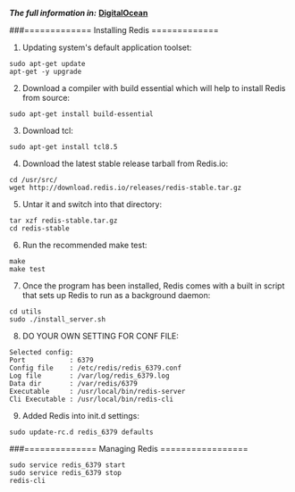 ***The full information in:*** [**DigitalOcean**](https://www.digitalocean.com/community/tutorials/how-to-install-and-use-redis)

###============= Installing Redis =============

1) Updating system's default application toolset: 
```
sudo apt-get update
apt-get -y upgrade
```
2) Download a compiler with build essential which will help to install Redis from source:
```
sudo apt-get install build-essential
```
3) Download tcl:
```
sudo apt-get install tcl8.5
```
4) Download the latest stable release tarball from Redis.io:
```
cd /usr/src/
wget http://download.redis.io/releases/redis-stable.tar.gz
```
5) Untar it and switch into that directory:
```
tar xzf redis-stable.tar.gz
cd redis-stable
```
6) Run the recommended make test: 
```
make
make test
```
7) Once the program has been installed, Redis comes with a built in
   script that sets up Redis to run as a background daemon: 
```
cd utils
sudo ./install_server.sh
```
8) DO YOUR OWN SETTING FOR CONF FILE:
```
Selected config:
Port           : 6379
Config file    : /etc/redis/redis_6379.conf
Log file       : /var/log/redis_6379.log
Data dir       : /var/redis/6379
Executable     : /usr/local/bin/redis-server
Cli Executable : /usr/local/bin/redis-cli
```
9) Added Redis into init.d settings:
```
sudo update-rc.d redis_6379 defaults
```
###============== Managing Redis =================
```
sudo service redis_6379 start
sudo service redis_6379 stop
redis-cli
```